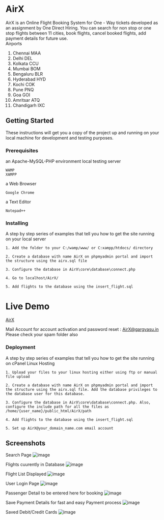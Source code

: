 # AirX
AirX is an Online Flight Booking System for One - Way tickets developed as an assignment by One Direct Hiring. You can search for non stop or one stop flights between 11 cities, book flights, cancel booked flights, add payment details for future use.<BR />
Airports <BR />

1. Chennai MAA <BR />
2. Delhi DEL <BR />
3. Kolkata CCU <BR />
4. Mumbai BOM <BR />
5. Bengaluru BLR <BR />
6. Hyderabad HYD <BR />
7. Kochi COK <BR />
8. Pune PNQ <BR />
9. Goa GOI <BR />
10. Amritsar ATQ <BR />
11. Chandigarh IXC <BR />

## Getting Started
These instructions will get you a copy of the project up and running on your local machine for development and testing purposes. 


### Prerequisites

an Apache-MySQL-PHP environment local testing server
```
WAMP
XAMPP
```

a Web Browser
```
Google Chrome
```

a Text Editor
```
Notepad++
```
### Installing

A step by step series of examples that tell you how to get the site running on your local server

```
1. Add the folder to your C:/wamp/www/ or C:xampp/htdocs/ directory
```

```
2. Create a database with name AirX on phpmyadmin portal and import the structure using the airx.sql file
```

```
3. Configure the database in AirX\core\database\connect.php
```

```
4. Go to localhost/AirX/
```

```
5. Add flights to the database using the insert_flight.sql
```

# Live Demo

 [AirX](https://www.gargvasu.in/AirX)

Mail Account for account activation and password reset : AirX@gargvasu.in <BR />
Please check your spam folder also
 
### Deployment

A step by step series of examples that tell you how to get the site running on cPanel Linux Hosting

```
1. Upload your files to your linux hosting either using ftp or manual file upload
```

```
2. Create a database with name AirX on phpmyadmin portal and import the structure using the airx.sql file. Add the database privileges to the database user for this database.
```

```
3. Configure the database in AirX\core\database\connect.php. Also, configure the include path for all the files as /home/{user_name}/public_html/AirX/path
```

```
4. Add flights to the database using the insert_flight.sql
```

```
5. Set up AirX@your_domain_name.com email account
```

## Screenshots

Search Page
![image](https://gargvasu.in/AirX_images/1.png)



Flights cuurently in Database
![image](https://gargvasu.in/AirX_images/7.png)



Flight List Displayed
![image](https://gargvasu.in/AirX_images/2.png)



User Login Page
![image](https://gargvasu.in/AirX_images/3.png)



Passenger Detail to be entered here for booking
![image](https://gargvasu.in/AirX_images/4.png)



Save Payment Details for fast and easy Payment process
![image](https://gargvasu.in/AirX_images/5.png)



Saved Debit/Credit Cards
![image](https://gargvasu.in/AirX_images/6.png)


